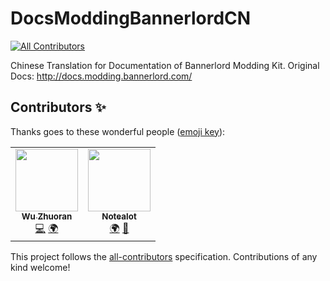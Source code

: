 # DocsModdingBannerlordCN
<!-- ALL-CONTRIBUTORS-BADGE:START - Do not remove or modify this section -->
[![All Contributors](https://img.shields.io/badge/all_contributors-2-orange.svg?style=flat-square)](#contributors-)
<!-- ALL-CONTRIBUTORS-BADGE:END -->
Chinese Translation for Documentation of Bannerlord Modding Kit. Original Docs: http://docs.modding.bannerlord.com/

## Contributors ✨

Thanks goes to these wonderful people ([emoji key](https://allcontributors.org/docs/en/emoji-key)):

<!-- ALL-CONTRIBUTORS-LIST:START - Do not remove or modify this section -->
<!-- prettier-ignore-start -->
<!-- markdownlint-disable -->
<table>
  <tr>
    <td align="center"><a href="http://oliverwu.georgetown.domains/"><img src="https://avatars0.githubusercontent.com/u/8717187?v=4" width="100px;" alt=""/><br /><sub><b>Wu Zhuoran</b></sub></a><br /><a href="https://github.com/YiGu-Studio/DocsModdingBannerlordCN/commits?author=WuZhuoran" title="Code">💻</a> <a href="#translation-WuZhuoran" title="Translation">🌍</a></td>
    <td align="center"><a href="https://github.com/Bisstocuz"><img src="https://avatars3.githubusercontent.com/u/42398278?v=4" width="100px;" alt=""/><br /><sub><b>Notealot</b></sub></a><br /><a href="#translation-Bisstocuz" title="Translation">🌍</a> <a href="https://github.com/YiGu-Studio/DocsModdingBannerlordCN/pulls?q=is%3Apr+reviewed-by%3ABisstocuz" title="Reviewed Pull Requests">👀</a></td>
  </tr>
</table>

<!-- markdownlint-enable -->
<!-- prettier-ignore-end -->
<!-- ALL-CONTRIBUTORS-LIST:END -->

This project follows the [all-contributors](https://github.com/all-contributors/all-contributors) specification. Contributions of any kind welcome!